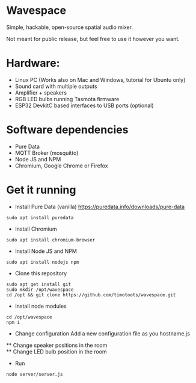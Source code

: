 # Wavespace

Simple, hackable, open-source spatial audio mixer.  

Not meant for public release, but feel free to use it however you want.  

# Hardware:

* Linux PC (Works also on Mac and Windows, tutorial for Ubuntu only)
* Sound card with multiple outputs
* Amplifier + speakers
* RGB LED bulbs running Tasmota firmware
* ESP32 DevkitC based interfaces to USB ports (optional)

# Software dependencies

* Pure Data  
* MQTT Broker (mosquitto)
* Node JS and NPM
* Chromium, Google Chrome or Firefox  

# Get it running

* Install Pure Data (vanilla)
https://puredata.info/downloads/pure-data
```
sudo apt install puredata
```

* Install Chromium
```
sudo apt install chromium-browser
```

* Install Node JS and NPM
```
sudo apt install nodejs npm
```

* Clone this repository
```
sudo apt get install git
sudo mkdir /opt/wavespace
cd /opt && git clone https://github.com/timotoots/wavespace.git
```

* Install node modules
```
cd /opt/wavespace
npm i
```

* Change configuration
Add a new configuration file as you hostname.js 

** Change speaker positions in the room  
** Change LED bulb position in the room

* Run 
```
node server/server.js
```
